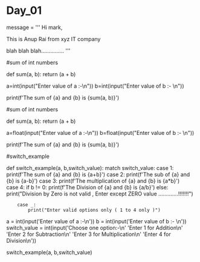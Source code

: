 
# Day_01



message = '''
Hi mark,

This is Anup Rai from xyz IT company

blah blah blah...............
'''



#sum of int numbers

def sum(a, b):
    return (a + b)

a=int(input("Enter value of a :-\n"))
b=int(input("Enter value of b :- \n"))

print(f'The sum of {a} and {b} is {sum(a, b)}')





#sum of int numbers

def sum(a, b):
    return (a + b)

a=float(input("Enter value of a :-\n"))
b=float(input("Enter value of b :- \n"))

print(f'The sum of {a} and {b} is {sum(a, b)}')




#switch_example

def switch_example(a, b,switch_value):
    match switch_value:
        case 1:
            print(f'The sum of {a} and {b} is {a+b}')
        case 2:
            print(f'The sub of {a} and {b} is {a-b}') 
        case 3:
            print(f'The multiplication of {a} and {b} is {a*b}')    
        case 4:
            if b != 0:
                print(f'The Division of {a} and {b} is {a/b}') 
            else:
                print("Division by Zero is not valid , Enter except ZERO value .............!!!!!!!")
                
        case _:
            print("Enter valid options only ( 1 to 4 only )")

a = int(input('Enter value of a :-\n'))
b = int(input('Enter value of b :- \n'))
switch_value = int(input('Choose one option:-\n'
'Enter 1 for Addition\n'
'Enter 2 for Subtraction\n'
'Enter 3 for Multiplication\n'
'Enter 4 for Division\n'))

switch_example(a, b,switch_value)






